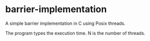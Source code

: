 # barrier-implementation

A simple barrier implementation in C using Posix threads.

The program types the execution time.
N is the number of threads.
